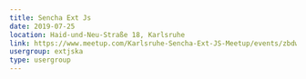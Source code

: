 ```yaml
---
title: Sencha Ext Js
date: 2019-07-25
location: Haid-und-Neu-Straße 18, Karlsruhe
link: https://www.meetup.com/Karlsruhe-Sencha-Ext-JS-Meetup/events/zbdwcpyzkbhc/
usergroup: extjska
type: usergroup
---
```


